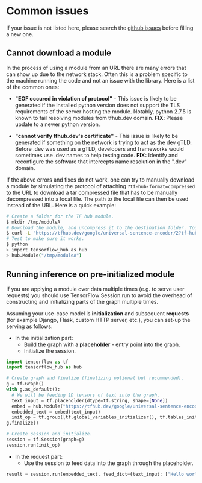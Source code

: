 # Common issues

If your issue is not listed here, please search the [github issues](https://github.com/tensorflow/hub/issues) before filling a new one.


## Cannot download a module

In the process of using a module from an URL there are many errors that can show
up due to the network stack. Often this is a problem specific to the machine
running the code and not an issue with the library. Here is a list of the common
ones:

* **"EOF occured in violation of protocol"** - This issue is likely to be
generated if the installed python version does not support the TLS requirements
of the server hosting the module. Notably, python 2.7.5 is known to fail
resolving modules from tfhub.dev domain. **FIX**: Please update to a newer
python version.

* **"cannot verify tfhub.dev's certificate"** - This issue is likely to be
generated if something on the network is trying to act as the dev gTLD.
Before .dev was used as a gTLD, developers and frameworks would sometimes use
.dev names to help testing code. **FIX:** Identify and reconfigure the software
that intercepts name resolution in the ".dev" domain.

If the above errors and fixes do not work, one can try to manually download a
module by simulating the protocol of attaching `?tf-hub-format=compressed`
to the URL to download a tar compressed file that has to be manually decompressed
into a local file. The path to the local file can then be used instead of the
URL. Here is a quick example:

```bash
# Create a folder for the TF hub module.
$ mkdir /tmp/moduleA
# Download the module, and uncompress it to the destination folder. You might want to do this manually.
$ curl -L "https://tfhub.dev/google/universal-sentence-encoder/2?tf-hub-format=compressed" | tar -zxvC /tmp/moduleA
# Test to make sure it works.
$ python
> import tensorflow_hub as hub
> hub.Module("/tmp/moduleA")
```

## Running inference on pre-initialized module

If you are applying a module over data multiple times (e.g. to serve user
requests) you should use TensorFlow Session.run to avoid the overhead of
constructing and initializing parts of the graph multiple times.

Assuming your use-case model is **initialization** and subsequent **requests**
(for example Django, Flask, custom HTTP server, etc.), you can set-up the
serving as follows:

* In the initialization part:
    * Build the graph with a **placeholder** - entry point into the graph.
    * Initialize the session.

```python
import tensorflow as tf
import tensorflow_hub as hub

# Create graph and finalize (finalizing optional but recommended).
g = tf.Graph()
with g.as_default():
  # We will be feeding 1D tensors of text into the graph.
  text_input = tf.placeholder(dtype=tf.string, shape=[None])
  embed = hub.Module("https://tfhub.dev/google/universal-sentence-encoder/2")
  embedded_text = embed(text_input)
  init_op = tf.group([tf.global_variables_initializer(), tf.tables_initializer()])
g.finalize()

# Create session and initialize.
session = tf.Session(graph=g)
session.run(init_op)
```

* In the request part:
    * Use the session to feed data into the graph through the placeholder.

```python
result = session.run(embedded_text, feed_dict={text_input: ["Hello world"]})
```
